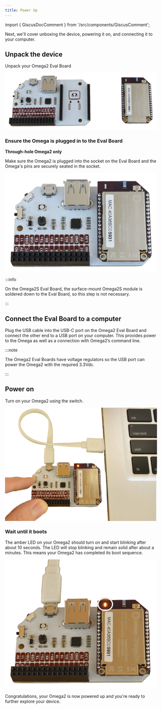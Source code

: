 ```yaml
---
title: Power Up
---
```


import { GiscusDocComment } from '/src/components/GiscusComment';

Next, we'll cover unboxing the device, powering it on, and connecting it to your computer.

## Unpack the device

Unpack your Omega2 Eval Board

![omega2-unboxing](./assets/omega2-unboxing.jpg)

### Ensure the Omega is plugged in to the Eval Board 

**Through-hole Omega2 only**

Make sure the Omega2 is plugged into the socket on the Eval Board and the Omega's pins are securely seated in the socket.

![omega2-connected](./assets/omega2-connected.jpg)

:::info

On the Omega2S Eval Board, the surface-mount Omega2S module is soldered down to the Eval Board, so this step is not necessary.

:::

## Connect the Eval Board to a computer

Plug the USB cable into the USB-C port on the Omega2 Eval Board and connect the other end to a USB port on your computer. This provides power to the Omega as well as a connection with Omega2’s command line.


:::note

The Omega2 Eval Boards have voltage regulators so the USB port can power the Omega2 with the required 3.3Vdc.

:::

## Power on

Turn on your Omega2 using the switch.

![omega2-switched-on](./assets/omega2-switchedon.jpg)

### Wait until it boots

The amber LED on your Omega2 should turn on and start blinking after about 10 seconds. The LED will stop blinking and remain solid after about a minutes. This means your Omega2 has completed its boot sequence.

<!-- TODO: check if amber LED takes 10s to start blinking -->

![omega2-booted-up](./assets/omega2-led-active.jpg)

Congratulations, your Omega2 is now powered up and you're ready to further explore your device.


<GiscusDocComment />
